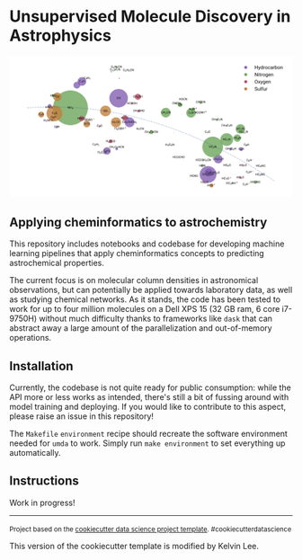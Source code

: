 # Unsupervised Molecule Discovery in Astrophysics

![umap-image](umap_image.png)

## Applying cheminformatics to astrochemistry

This repository includes notebooks and codebase for developing machine learning
pipelines that apply cheminformatics concepts to predicting astrochemical properties.

The current focus is on molecular column densities in astronomical observations,
but can potentially be applied towards laboratory data, as well as studying chemical
networks. As it stands, the code has been tested to work for up to four million
molecules on a Dell XPS 15 (32 GB ram, 6 core i7-9750H) without much difficulty
thanks to frameworks like `dask` that can abstract away a large amount of the
parallelization and out-of-memory operations.

## Installation

Currently, the codebase is not quite ready for public consumption: while the
API more or less works as intended, there's still a bit of fussing around with
model training and deploying. If you would like to contribute to this aspect,
please raise an issue in this repository!

The `Makefile` `environment` recipe should recreate the software environment
needed for `umda` to work. Simply run `make environment` to set everything
up automatically.

## Instructions

Work in progress!

--------

<p><small>Project based on the <a target="_blank" href="https://drivendata.github.io/cookiecutter-data-science/">cookiecutter data science project template</a>. #cookiecutterdatascience</small></p>
This version of the cookiecutter template is modified by Kelvin Lee.

